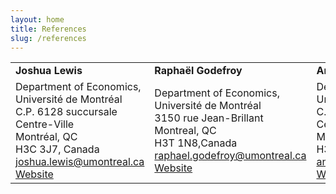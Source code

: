 ```yaml
---
layout: home
title: References
slug: /references
---
```


<div align="center">
    <table >
     <tr>
        <td><b>Joshua Lewis</b></td>
        <td><b>Raphaël Godefroy</b></td>
        <td><b>Andriana Bellou</b></td>
     </tr>  
     <tr>
       <td>Department of Economics,<br> Université de Montréal <br>C.P. 6128 succursale Centre-Ville <br> Montréal, QC<br> H3C 3J7, Canada<br><a href="mailto:joshua.lewis@umontreal.ca">joshua.lewis@umontreal.ca</a> <br> <a href="https://sites.google.com/view/joshuaalewis/home">Website</a> </td>
       <td>Department of Economics,<br> Université de Montréal <br>3150 rue Jean-Brillant<br>Montreal, QC<br>H3T 1N8,Canada<br><a href="mailto:raphael.godefroy@umontreal.ca">raphael.godefroy@umontreal.ca</a> <br> <a href="https://raphael-godefroy.github.io">Website</a> </td>
       <td>Department of Economics,<br> Université de Montréal <br>C.P. 6128, succursale Centre-ville <br> Montréal, QC <br>H3C 3J7, Canada<br> <a href="mailto:andriana.bellou@umontreal.ca">andriana.bellou@umontreal.ca</a> <br> <a href="https://sites.google.com/site/andrianabellou/home">Website</a> </td>
     </tr>
    </table>
    </div>
    
<br />